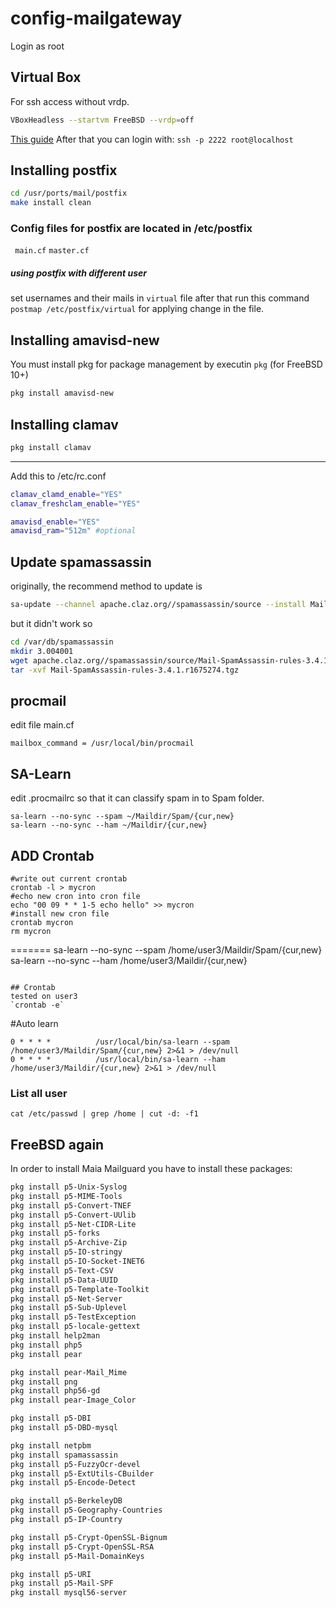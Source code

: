 # config-mailgateway

Login as root

## Virtual Box
For ssh access without vrdp.

``` bash
VBoxHeadless --startvm FreeBSD --vrdp=off
```
[This guide](https://leemendelowitz.github.io/blog/ubuntu-server-virtualbox.html)
After that you can login with:
```ssh -p 2222 root@localhost```

## Installing postfix

``` bash
cd /usr/ports/mail/postfix
make install clean
```

### Config files for postfix are located in /etc/postfix
` main.cf` `master.cf`

##### using postfix with different user
set usernames and their mails in `virtual` file
after that run this command `postmap /etc/postfix/virtual` for applying change in the file.

## Installing amavisd-new
You must install pkg for package management by executin `pkg` (for FreeBSD 10+)

``` bash
pkg install amavisd-new
```

## Installing clamav

``` bash
pkg install clamav
```

----
Add this to /etc/rc.conf

``` bash
clamav_clamd_enable="YES"
clamav_freshclam_enable="YES"

amavisd_enable="YES"
amavisd_ram="512m" #optional
```

## Update spamassassin

originally, the recommend method to update is 
```bash
sa-update --channel apache.claz.org//spamassassin/source --install Mail-SpamAssassin-rules-3.4.1.r1675274.tgz
```
but it didn't work
so

```bash
cd /var/db/spamassassin
mkdir 3.004001
wget apache.claz.org//spamassassin/source/Mail-SpamAssassin-rules-3.4.1.r1675274.tgz
tar -xvf Mail-SpamAssassin-rules-3.4.1.r1675274.tgz
```

## procmail
edit file main.cf

```
mailbox_command = /usr/local/bin/procmail

```

## SA-Learn
edit .procmailrc so that it can classify spam in to Spam folder.

```
sa-learn --no-sync --spam ~/Maildir/Spam/{cur,new}
sa-learn --no-sync --ham ~/Maildir/{cur,new}
```

## ADD Crontab
```
#write out current crontab
crontab -l > mycron
#echo new cron into cron file
echo "00 09 * * 1-5 echo hello" >> mycron
#install new cron file
crontab mycron
rm mycron
```
=======
sa-learn --no-sync --spam /home/user3/Maildir/Spam/{cur,new}
sa-learn --no-sync --ham /home/user3/Maildir/{cur,new}
```

## Crontab
tested on user3
`crontab -e`

```
#Auto learn

```
0 * * * *          /usr/local/bin/sa-learn --spam /home/user3/Maildir/Spam/{cur,new} 2>&1 > /dev/null
0 * * * *          /usr/local/bin/sa-learn --ham /home/user3/Maildir/{cur,new} 2>&1 > /dev/null
```

### List all user
` cat /etc/passwd | grep /home | cut -d: -f1 `


## FreeBSD again
In order to install Maia Mailguard
you have to install these packages:

``` bash
pkg install p5-Unix-Syslog
pkg install p5-MIME-Tools
pkg install p5-Convert-TNEF
pkg install p5-Convert-UUlib
pkg install p5-Net-CIDR-Lite
pkg install p5-forks
pkg install p5-Archive-Zip
pkg install p5-IO-stringy
pkg install p5-IO-Socket-INET6
pkg install p5-Text-CSV
pkg install p5-Data-UUID
pkg install p5-Template-Toolkit
pkg install p5-Net-Server
pkg install p5-Sub-Uplevel
pkg install p5-TestException
pkg install p5-locale-gettext
pkg install help2man
pkg install php5
pkg install pear

pkg install pear-Mail_Mime
pkg install png
pkg install php56-gd
pkg install pear-Image_Color

pkg install p5-DBI
pkg install p5-DBD-mysql

pkg install netpbm
pkg install spamassassin
pkg install p5-FuzzyOcr-devel
pkg install p5-ExtUtils-CBuilder
pkg install p5-Encode-Detect

pkg install p5-BerkeleyDB
pkg install p5-Geography-Countries
pkg install p5-IP-Country

pkg install p5-Crypt-OpenSSL-Bignum
pkg install p5-Crypt-OpenSSL-RSA
pkg install p5-Mail-DomainKeys

pkg install p5-URI
pkg install p5-Mail-SPF
pkg install mysql56-server
```
